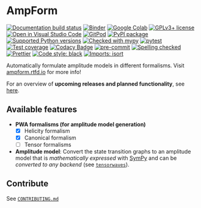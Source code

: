 # AmpForm

[![Documentation build status](https://readthedocs.org/projects/ampform/badge/?version=latest)](https://ampform.readthedocs.io)
[![Binder](https://static.mybinder.org/badge_logo.svg)](https://mybinder.org/v2/gh/ComPWA/ampform/stable?filepath=docs/usage)
[![Google Colab](https://colab.research.google.com/assets/colab-badge.svg)](https://colab.research.google.com/github/ComPWA/ampform/blob/stable)
[![GPLv3+ license](https://img.shields.io/badge/License-GPLv3+-blue.svg)](https://www.gnu.org/licenses/gpl-3.0-standalone.html)
[![Open in Visual Studio Code](https://open.vscode.dev/badges/open-in-vscode.svg)](https://open.vscode.dev/ComPWA/ampform)
[![GitPod](https://img.shields.io/badge/Gitpod-ready--to--code-blue?logo=gitpod)](https://gitpod.io/#https://github.com/ComPWA/ampform)
[![PyPI package](https://badge.fury.io/py/ampform.svg)](https://pypi.org/project/ampform)
[![Supported Python versions](https://img.shields.io/pypi/pyversions/ampform)](https://pypi.org/project/ampform)
[![Checked with mypy](http://www.mypy-lang.org/static/mypy_badge.svg)](https://mypy.readthedocs.io)
[![pytest](https://github.com/ComPWA/ampform/workflows/pytest/badge.svg)](https://github.com/ComPWA/ampform/actions?query=branch%3Amain+workflow%3Apytest)
[![Test coverage](https://codecov.io/gh/ComPWA/ampform/branch/main/graph/badge.svg)](https://codecov.io/gh/ComPWA/ampform)
[![Codacy Badge](https://api.codacy.com/project/badge/Grade/70fc5fb0f3954a9d82d142efeff4df31)](https://www.codacy.com/gh/ComPWA/ampform)
[![pre-commit](https://github.com/ComPWA/ampform/workflows/pre-commit/badge.svg)](https://github.com/ComPWA/ampform/actions?query=branch%3Amain+workflow%3Apre-commit)
[![Spelling checked](https://img.shields.io/badge/cspell-checked-brightgreen.svg)](https://github.com/streetsidesoftware/cspell/tree/master/packages/cspell)
[![Prettier](https://camo.githubusercontent.com/687a8ae8d15f9409617d2cc5a30292a884f6813a/68747470733a2f2f696d672e736869656c64732e696f2f62616467652f636f64655f7374796c652d70726574746965722d6666363962342e7376673f7374796c653d666c61742d737175617265)](https://prettier.io/)
[![Code style: black](https://img.shields.io/badge/code%20style-black-000000.svg)](https://github.com/psf/black)
[![Imports: isort](https://img.shields.io/badge/%20imports-isort-%231674b1?style=flat&labelColor=ef8336)](https://pycqa.github.io/isort)

Automatically formulate amplitude models in different formalisms. Visit
[ampform.rtfd.io](https://ampform.readthedocs.io) for more info!

For an overview of **upcoming releases and planned functionality**, see
[here](https://github.com/ComPWA/ampform/milestones?direction=asc&sort=title&state=open).

## Available features

- **PWA formalisms (for amplitude model generation)**
  - [x] Helicity formalism
  - [x] Canonical formalism
  - [ ] Tensor formalisms
- **Amplitude model**: Convert the state transition graphs to an amplitude
  model that is _mathematically expressed_ with [SymPy](https://docs.sympy.org)
  and can be _converted to any backend_ (see
  [`tensorwaves`](https://tensorwaves.rtfd.io)).

## Contribute

See [`CONTRIBUTING.md`](./CONTRIBUTING.md)
